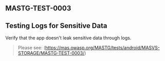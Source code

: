 ##  MASTG-TEST-0003

## Testing Logs for Sensitive Data

Verify that the app doesn't leak sensitive data through logs.

> Please see: (https://mas.owasp.org/MASTG/tests/android/MASVS-STORAGE/MASTG-TEST-0003/)